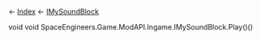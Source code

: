 ← [Index](Api-Index) ← [IMySoundBlock](SpaceEngineers.Game.ModAPI.Ingame.IMySoundBlock)

void void SpaceEngineers.Game.ModAPI.Ingame.IMySoundBlock.Play()()